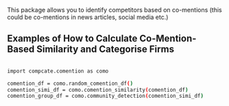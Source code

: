 
This package allows you to identify competitors based on co-mentions (this could be co-mentions in news articles, social media etc.)

## Examples of How to Calculate Co-Mention-Based Similarity and Categorise Firms

```sh

import compcate.comention as como 

comention_df = como.random_comention_df()
comention_simi_df = como.comention_similarity(comention_df)
comention_group_df = como.community_detection(comention_simi_df)
